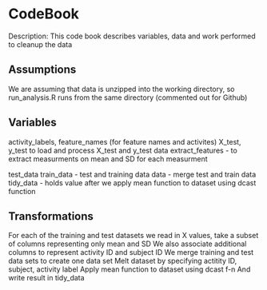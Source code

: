 # CodeBook
Description: This code book describes variables, data and work performed to cleanup the data

## Assumptions
We are assuming that data is unzipped into the working directory, so run_analysis.R runs from the same directory (commented out for Github)

## Variables
activity_labels, feature_names (for feature names and activites)
X_test, y_test to load and process X_test and y_test data
extract_features - to extract measurments on mean and SD for each measurment

test_data train_data - test and training data
data - merge test and train data
tidy_data - holds value after we apply mean function to dataset using dcast function

## Transformations
For each of the training and test datasets we read in X values, take a subset of columns representing only mean and SD
We also associate additional columns to represent activity ID and subject ID
We merge training and test data sets to create one data set
Melt dataset by specifying actitity ID, subject, activity label
Apply mean function to dataset using dcast f-n
And write result in tidy_data

